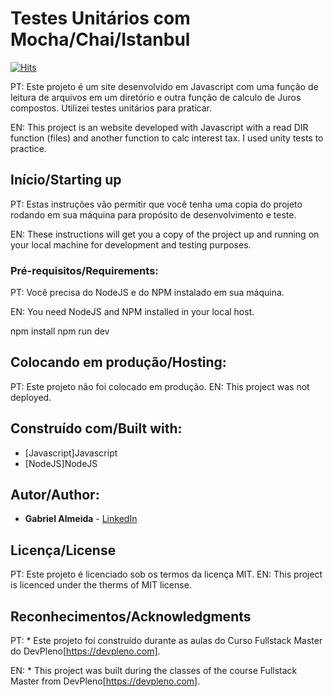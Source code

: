# Testes Unitários com Mocha/Chai/Istanbul

[![Hits](https://hits.seeyoufarm.com/api/count/incr/badge.svg?url=https%3A%2F%2Fgithub.com%2Fggalmeida1%2Fprojeto-testes&count_bg=%2379C83D&title_bg=%23555555&icon=&icon_color=%23E7E7E7&title=hits&edge_flat=false)](https://hits.seeyoufarm.com)

PT: Este projeto é um site desenvolvido em Javascript com uma função de leitura de arquivos em um diretório e outra função de calculo de Juros compostos. Utilizei testes unitários para praticar.

EN: This project is an website developed with Javascript with a read DIR function (files) and another function to calc interest tax. I used unity tests to practice.
## Início/Starting up

PT: Estas instruções vão permitir que você tenha uma copia do projeto rodando em sua máquina para propósito de desenvolvimento e teste.

EN: These instructions will get you a copy of the project up and running on your local machine for development and testing purposes. 

### Pré-requisitos/Requirements:

PT: Você precisa do NodeJS e do NPM instalado em sua máquina.

EN: You need NodeJS and NPM installed in your local host.

npm install
npm run dev

## Colocando em produção/Hosting:

PT: Este projeto não foi colocado em produção.
EN: This project was not deployed.

## Construído com/Built with:

* [Javascript]Javascript
* [NodeJS]NodeJS

## Autor/Author:

* **Gabriel Almeida** - [LinkedIn](https://www.linkedin.com/in/ggalmeida/)


## Licença/License

PT: Este projeto é licenciado sob os termos da licença MIT.
EN: This project is licenced under the therms of MIT license.

## Reconhecimentos/Acknowledgments

PT: * Este projeto foi construído durante as aulas do Curso Fullstack Master do DevPleno[https://devpleno.com].

EN: * This project was built during the classes of the course Fullstack Master from DevPleno[https://devpleno.com].